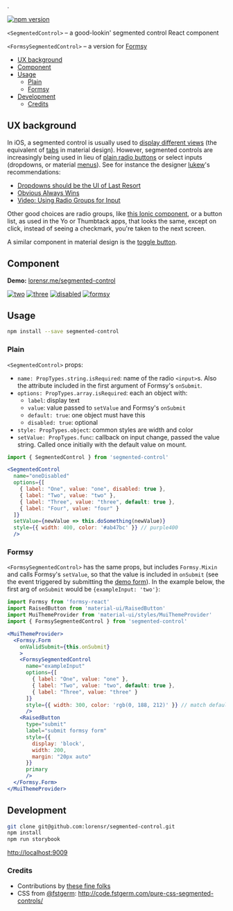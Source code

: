 <!-- this period prevents npm from cutting off the first line -->
.
<!-- end period -->
[![npm version](https://badge.fury.io/js/segmented-control.svg)](https://badge.fury.io/js/segmented-control)

`<SegmentedControl>` – a good-lookin' segmented control React component

`<FormsySegmentedControl>` – a version for [Formsy](https://github.com/christianalfoni/formsy-react)

<!-- START doctoc generated TOC please keep comment here to allow auto update -->
<!-- DON'T EDIT THIS SECTION, INSTEAD RE-RUN doctoc TO UPDATE -->


- [UX background](#ux-background)
- [Component](#component)
- [Usage](#usage)
  - [Plain](#plain)
  - [Formsy](#formsy)
- [Development](#development)
  - [Credits](#credits)

<!-- END doctoc generated TOC please keep comment here to allow auto update -->

## UX background

In iOS, a segmented control is usually used to [display different views](https://developer.apple.com/ios/human-interface-guidelines/ui-controls/segmented-controls/) (the equivalent of [tabs](https://material.google.com/components/tabs.html) in material design). However, segmented controls are increasingly being used in lieu of [plain radio buttons](https://material.google.com/components/selection-controls.html#selection-controls-radio-button) or select inputs (dropdowns, or material [menus](https://material.google.com/components/menus.html)). See for instance the designer [lukew](http://www.twitter.com/lukew)'s recommendations:

- [Dropdowns should be the UI of Last Resort](http://www.lukew.com/ff/entry.asp?1950)
- [Obvious Always Wins](http://www.lukew.com/ff/entry.asp?1945)
- [Video: Using Radio Groups for Input](http://www.lukew.com/ff/entry.asp?1890)

Other good choices are radio groups, like [this Ionic component](http://ionicframework.com/docs/v2/components/#radio), or a button list, as used in the Yo or Thumbtack apps, that looks the same, except on click, instead of seeing a checkmark, you're taken to the next screen.

A similar component in material design is the [toggle button](https://material.google.com/components/buttons.html#buttons-toggle-buttons).

## Component

**Demo:** [lorensr.me/segmented-control](http://lorensr.me/segmented-control/)

[![two](https://www.dropbox.com/s/ryzcbps1vuo04ad/Screenshot%202016-08-09%2023.38.02.png?raw=1)](http://lorensr.me/segmented-control/?selectedKind=SegmentedControl&selectedStory=Two%20options&full=0&down=1&left=1&panelRight=0)
[![three](https://www.dropbox.com/s/z2j729rl7ul8bma/Screenshot%202016-08-09%2023.38.32.png?raw=1)](http://lorensr.me/segmented-control/?selectedKind=SegmentedControl&selectedStory=Three%20options&full=0&down=1&left=1&panelRight=0)
[![disabled](https://www.dropbox.com/s/n0qn7vysoo6b98g/Screenshot%202016-08-09%2023.38.39.png?raw=1)](http://lorensr.me/segmented-control/?selectedKind=SegmentedControl&selectedStory=One%20disabled&full=0&down=1&left=1&panelRight=0)
[![formsy](https://www.dropbox.com/s/yh5nksg7ndu3nio/Screenshot%202016-08-09%2023.38.46.png?raw=1)](http://lorensr.me/segmented-control/?selectedKind=FormsySegmentedControl&selectedStory=Three%20options&full=0&down=1&left=1&panelRight=0)

## Usage

```sh
npm install --save segmented-control
```

### Plain

`<SegmentedControl>` props:

- `name: PropTypes.string.isRequired`: name of the radio `<input>`s. Also the attribute included in the first argument of Formsy's `onSubmit`.
- `options: PropTypes.array.isRequired`: each an object with:
  - `label`: display text
  - `value`: value passed to `setValue` and Formsy's `onSubmit`
  - `default: true`: one object must have this
  - `disabled: true`: optional
- `style: PropTypes.object`: common styles are width and color
- `setValue: PropTypes.func`: callback on input change, passed the value string. Called once initially with the default value on mount.

```jsx
import { SegmentedControl } from 'segmented-control'

<SegmentedControl
  name="oneDisabled"
  options={[
    { label: "One", value: "one", disabled: true },
    { label: "Two", value: "two" },
    { label: "Three", value: "three", default: true },
    { label: "Four", value: "four" }
  ]}
  setValue={newValue => this.doSomething(newValue)}
  style={{ width: 400, color: '#ab47bc' }} // purple400
  />
```

### Formsy

`<FormsySegmentedControl>` has the same props, but includes `Formsy.Mixin` and calls Formsy's `setValue`, so that the value is included in `onSubmit` (see the event triggered by submitting the [demo form](http://lorensr.me/segmented-control/?selectedKind=FormsySegmentedControl&selectedStory=Three%20options&full=0&down=1&left=1&panelRight=0)). In the example below, the first arg of `onSubmit` would be `{exampleInput: 'two'}`:

```jsx
import Formsy from 'formsy-react'
import RaisedButton from 'material-ui/RaisedButton'
import MuiThemeProvider from 'material-ui/styles/MuiThemeProvider'
import { FormsySegmentedControl } from 'segmented-control'

<MuiThemeProvider>
  <Formsy.Form
    onValidSubmit={this.onSubmit}
    >
    <FormsySegmentedControl
      name="exampleInput"
      options={[
        { label: "One", value: "one" },
        { label: "Two", value: "two", default: true },
        { label: "Three", value: "three" }
      ]}
      style={{ width: 300, color: 'rgb(0, 188, 212)' }} // match default material-ui primary teal
      />
    <RaisedButton
      type="submit"
      label="submit formsy form"
      style={{
        display: 'block',
        width: 200,
        margin: "20px auto"
      }}
      primary
      />
  </Formsy.Form>
</MuiThemeProvider>
```  

## Development

```sh
git clone git@github.com:lorensr/segmented-control.git
npm install
npm run storybook
```

[http://localhost:9009](http://localhost:9009)


### Credits

- Contributions by [these fine folks](https://github.com/lorensr/segmented-control/graphs/contributors)
- CSS from [@fstgerm](https://github.com/fstgerm): http://code.fstgerm.com/pure-css-segmented-controls/
